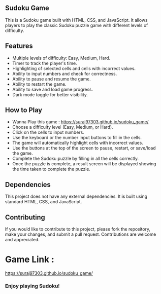 
## Sudoku Game
This is a Sudoku game built with HTML, CSS, and JavaScript. It allows players to play the classic Sudoku puzzle game with different levels of difficulty.

## Features
- Multiple levels of difficulty: Easy, Medium, Hard.
- Timer to track the player's time.
- Highlighting of selected cells and cells with incorrect values.
- Ability to input numbers and check for correctness.
- Ability to pause and resume the game.
- Ability to restart the game.
- Ability to save and load game progress.
- Dark mode toggle for better visibility.

## How to Play

- Wanna Play this game : https://suraj97303.github.io/sudoku_game/ 
- Choose a difficulty level (Easy, Medium, or Hard).
- Click on the cells to input numbers.
- Use the keyboard or the number input buttons to fill in the cells.
- The game will automatically highlight cells with incorrect values.
- Use the buttons at the top of the screen to pause, restart, or save/load the game.
- Complete the Sudoku puzzle by filling in all the cells correctly.
- Once the puzzle is complete, a result screen will be displayed showing the time taken to complete the puzzle.


## Dependencies
This project does not have any external dependencies. It is built using standard HTML, CSS, and JavaScript.

## Contributing
If you would like to contribute to this project, please fork the repository, make your changes, and submit a pull request. Contributions are welcome and appreciated.

# Game Link :

https://suraj97303.github.io/sudoku_game/

### Enjoy playing Sudoku!
